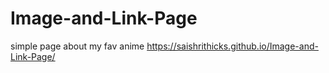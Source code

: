 # Image-and-Link-Page
simple page about my fav anime
https://saishrithicks.github.io/Image-and-Link-Page/
